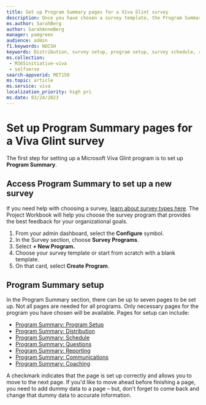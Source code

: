 ```yaml
---
title: Set up Program Summary pages for a Viva Glint survey
description: Once you have chosen a survey template, the Program Summary section is where you set up all the specifics to that program.
ms.author: SarahBerg
author: SarahAnneBerg
manager: pamgreen
audience: admin
f1.keywords: NOCSH
keywords: Distribution, survey setup, program setup, survey schedule, reporting, question setup, communications setup, coaching
ms.collection: 
 - M365initiative-viva
 - selfserve
search-appverid: MET150
ms.topic: article
ms.service: viva
localization_priority: high pri
ms.date: 03/24/2023
---
```


# Set up Program Summary pages for a Viva Glint survey

The first step for setting up a Microsoft Viva Glint program is to set up **Program Summary**.

## Access Program Summary to set up a new survey

If you need help with choosing a survey, [learn about survey types here](https://go.microsoft.com/fwlink/?linkid=2231202). The Project Workbook will help you choose the survey program that provides the best feedback for your organizational goals.

1. From your admin dashboard, select the **Configure** symbol.
2. In the Survey section, choose **Survey Programs**.
3. Select **+ New Program.**
4. Choose your survey template or start from scratch with a blank template.
5. On that card, select **Create Program**.

## Program Summary setup

In the Program Summary section, there can be up to seven pages to be set up. Not all pages are needed for all programs. Only necessary pages for the program you have chosen will be available. Pages for setup can include:

- [Program Summary: Program Setup](program-set-up.md)
- [Program Summary: Distribution](set-up-distribution-lists.md)
- [Program Summary: Schedule](schedule-setup.md)
- [Program Summary: Questions](questions-setup.md)
- [Program Summary: Reporting](reporting-setup.md)
- [Program Summary: Communications](program-summary-communications.md)
- [Program Summary: Coaching](program-summary-coaching.md)

A checkmark indicates that the page is set up correctly and allows you to move to the next page. If you'd like to move ahead before finishing a page, you need to add dummy data to a page – but, don't forget to come back and change that dummy data to accurate information.